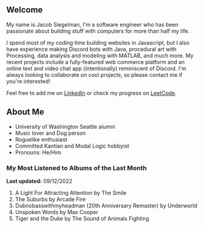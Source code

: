 
## Welcome
My name is Jacob Siegelman, I'm a software engineer who has been passionate about building stuff with computers for more than half my life.

I spend most of my coding time building websites in Javascript, but I also have experience making Discord bots with Java, procedural art with Processing, data analysis and modeling with MATLAB, and much more. My recent projects include a fully-featured web commerce platform and an online text and video chat app (intentionally) reminiscent of Discord. I'm always looking to collaborate on cool projects, so please contact me if you're interested!

Feel free to add me on [LinkedIn](https://www.linkedin.com/in/jacob-siegelman/) or check my progress on [LeetCode](https://leetcode.com/jsiegelman/).

## About Me
- University of Washington Seattle alumni
- Music lover and Dog person
- Roguelike enthusiast
- Committed Kantian and Modal Logic hobbyist
- Pronouns: He/Him

### My Most Listened to Albums of the Last Month
**Last updated:** 09/12/2022 <!-- lfm -->   
1. <!-- lfm -->A Light For Attracting Attention by The Smile  
2. <!-- lfm -->The Suburbs by Arcade Fire  
3. <!-- lfm -->Dubnobasswithmyheadman (20th Anniversary Remaster) by Underworld  
4. <!-- lfm -->Unspoken Words by Max Cooper  
5. <!-- lfm -->Tiger and the Duke by The Sound of Animals Fighting  
